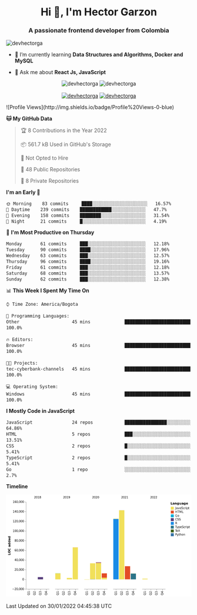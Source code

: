 <h1 align="center">Hi 👋, I'm Hector Garzon</h1>
<h3 align="center">A passionate frontend developer from Colombia</h3>

<p align="left"> <img src="https://komarev.com/ghpvc/?username=devhectorga" alt="devhectorga" /> </p>

- 🌱 I’m currently learning **Data Structures and Algorithms, Docker and MySQL**

- 💬 Ask me about **React Js, JavaScript**

<p align="center"> <img src="https://github-readme-stats.vercel.app/api?username=devhectorga&count_private=true&show_icons=true" alt="devhectorga" /> <img src="https://github-readme-stats.vercel.app/api/top-langs/?username=devhectorga&layout=compact" alt="devhectorga" /></p>

<p align="center">
<a href="https://twitter.com/devhectorga" target="blank"><img align="center" src="https://cdn.jsdelivr.net/npm/simple-icons@3.0.1/icons/twitter.svg" alt="devhectorga" height="20" width="20" /></a>
<a href="https://linkedin.com/in/devhectorga" target="blank"><img align="center" src="https://cdn.jsdelivr.net/npm/simple-icons@3.0.1/icons/linkedin.svg" alt="devhectorga" height="20" width="20" /></a>
</p>
<!--START_SECTION:waka-->
![Profile Views](http://img.shields.io/badge/Profile%20Views-0-blue)

**🐱 My GitHub Data** 

> 🏆 8 Contributions in the Year 2022
 > 
> 📦 561.7 kB Used in GitHub's Storage 
 > 
> 🚫 Not Opted to Hire
 > 
> 📜 48 Public Repositories 
 > 
> 🔑 8 Private Repositories  
 > 
**I'm an Early 🐤** 

```text
🌞 Morning    83 commits     ████░░░░░░░░░░░░░░░░░░░░░   16.57% 
🌆 Daytime    239 commits    ████████████░░░░░░░░░░░░░   47.7% 
🌃 Evening    158 commits    ████████░░░░░░░░░░░░░░░░░   31.54% 
🌙 Night      21 commits     █░░░░░░░░░░░░░░░░░░░░░░░░   4.19%

```
📅 **I'm Most Productive on Thursday** 

```text
Monday       61 commits     ███░░░░░░░░░░░░░░░░░░░░░░   12.18% 
Tuesday      90 commits     ████░░░░░░░░░░░░░░░░░░░░░   17.96% 
Wednesday    63 commits     ███░░░░░░░░░░░░░░░░░░░░░░   12.57% 
Thursday     96 commits     ████░░░░░░░░░░░░░░░░░░░░░   19.16% 
Friday       61 commits     ███░░░░░░░░░░░░░░░░░░░░░░   12.18% 
Saturday     68 commits     ███░░░░░░░░░░░░░░░░░░░░░░   13.57% 
Sunday       62 commits     ███░░░░░░░░░░░░░░░░░░░░░░   12.38%

```


📊 **This Week I Spent My Time On** 

```text
⌚︎ Time Zone: America/Bogota

💬 Programming Languages: 
Other                    45 mins             █████████████████████████   100.0%

🔥 Editors: 
Browser                  45 mins             █████████████████████████   100.0%

🐱‍💻 Projects: 
tec-cyberbank-channels   45 mins             █████████████████████████   100.0%

💻 Operating System: 
Windows                  45 mins             █████████████████████████   100.0%

```

**I Mostly Code in JavaScript** 

```text
JavaScript               24 repos            ████████████████░░░░░░░░░   64.86% 
HTML                     5 repos             ███░░░░░░░░░░░░░░░░░░░░░░   13.51% 
CSS                      2 repos             █░░░░░░░░░░░░░░░░░░░░░░░░   5.41% 
TypeScript               2 repos             █░░░░░░░░░░░░░░░░░░░░░░░░   5.41% 
Go                       1 repo              ░░░░░░░░░░░░░░░░░░░░░░░░░   2.7%

```


**Timeline**

![Chart not found](https://raw.githubusercontent.com/devHectorGa/devHectorGa/master/charts/bar_graph.png) 


 Last Updated on 30/01/2022 04:45:38 UTC
<!--END_SECTION:waka-->
